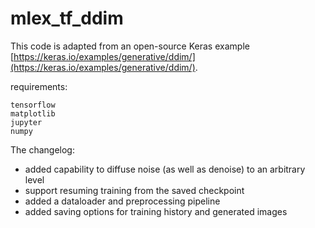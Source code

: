 # mlex_tf_ddim
This code is adapted from an open-source Keras example [https://keras.io/examples/generative/ddim/](https://keras.io/examples/generative/ddim/). 

requirements:  
```
tensorflow	     
matplotlib 
jupyter
numpy  
```

The changelog:

- added capability to diffuse noise (as well as denoise) to an arbitrary level
- support resuming training from the saved checkpoint 
- added a dataloader and preprocessing pipeline 
- added saving options for training history and generated images